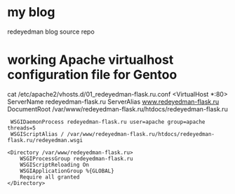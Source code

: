 # my blog
redeyedman blog source repo


# working Apache virtualhost configuration file for Gentoo

cat /etc/apache2/vhosts.d/01_redeyedman-flask.ru.conf
<VirtualHost *:80>
    ServerName redeyedman-flask.ru
    ServerAlias www.redeyedman-flask.ru
    DocumentRoot /var/www/redeyedman-flask.ru/htdocs/redeyedman-flask.ru

     WSGIDaemonProcess redeyedman-flask.ru user=apache group=apache threads=5
     WSGIScriptAlias / /var/www/redeyedman-flask.ru/htdocs/redeyedman-flask.ru/redeyedman.wsgi

    <Directory /var/www/redeyedman-flask.ru>
        WSGIProcessGroup redeyedman-flask.ru
        WSGIScriptReloading On
        WSGIApplicationGroup %{GLOBAL}
        Require all granted
    </Directory>
</VirtualHost>


